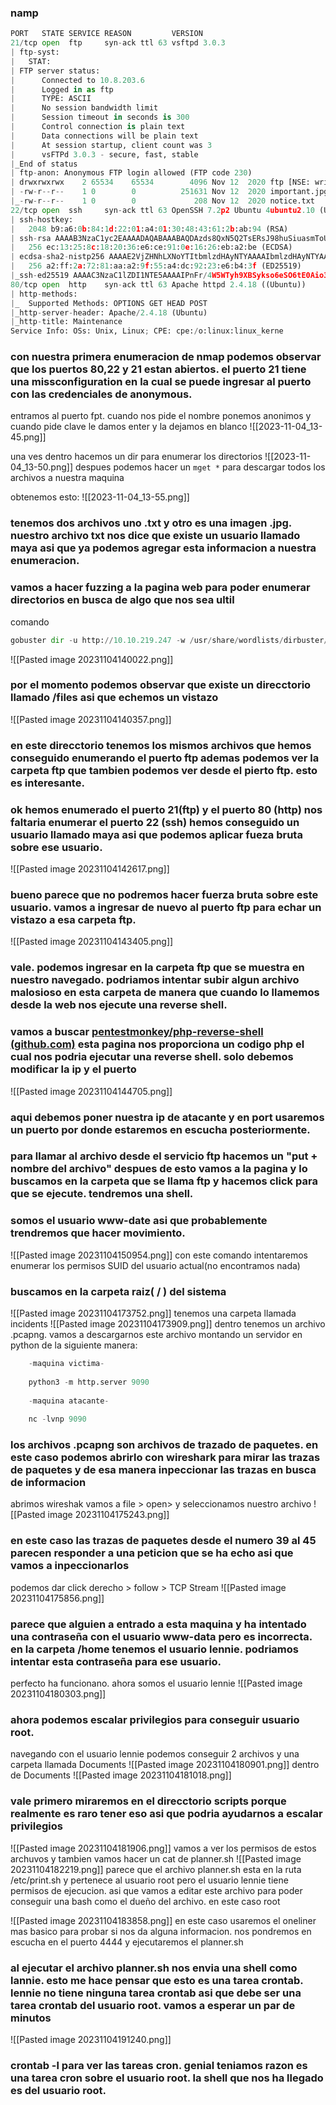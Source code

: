 ### namp
```python
PORT   STATE SERVICE REASON         VERSION
21/tcp open  ftp     syn-ack ttl 63 vsftpd 3.0.3
| ftp-syst: 
|   STAT: 
| FTP server status:
|      Connected to 10.8.203.6
|      Logged in as ftp
|      TYPE: ASCII
|      No session bandwidth limit
|      Session timeout in seconds is 300
|      Control connection is plain text
|      Data connections will be plain text
|      At session startup, client count was 3
|      vsFTPd 3.0.3 - secure, fast, stable
|_End of status
| ftp-anon: Anonymous FTP login allowed (FTP code 230)
| drwxrwxrwx    2 65534    65534        4096 Nov 12  2020 ftp [NSE: writeable]
| -rw-r--r--    1 0        0          251631 Nov 12  2020 important.jpg
|_-rw-r--r--    1 0        0             208 Nov 12  2020 notice.txt
22/tcp open  ssh     syn-ack ttl 63 OpenSSH 7.2p2 Ubuntu 4ubuntu2.10 (Ubuntu Linux; protocol 2.0)
| ssh-hostkey: 
|   2048 b9:a6:0b:84:1d:22:01:a4:01:30:48:43:61:2b:ab:94 (RSA)
| ssh-rsa AAAAB3NzaC1yc2EAAAADAQABAAABAQDAzds8QxN5Q2TsERsJ98huSiuasmToUDi9JYWVegfTMV4Fn7t6/2ENm/9uYblUv+pLBnYeGo3XQGV23foZIIVMlLaC6ulYwuDOxy6KtHauVMlPRvYQd77xSCUqcM1ov9d00Y2y5eb7S6E7zIQCGFhm/jj5ui6bcr6wAIYtfpJ8UXnlHg5f/mJgwwAteQoUtxVgQWPsmfcmWvhreJ0/BF0kZJqi6uJUfOZHoUm4woJ15UYioryT6ZIw/ORL6l/LXy2RlhySNWi6P9y8UXrgKdViIlNCun7Cz80Cfc16za/8cdlthD1czxm4m5hSVwYYQK3C7mDZ0/jung0/AJzl48X1
|   256 ec:13:25:8c:18:20:36:e6:ce:91:0e:16:26:eb:a2:be (ECDSA)
| ecdsa-sha2-nistp256 AAAAE2VjZHNhLXNoYTItbmlzdHAyNTYAAAAIbmlzdHAyNTYAAABBBOKJ0cuq3nTYxoHlMcS3xvNisI5sKawbZHhAamhgDZTM989wIUonhYU19Jty5+fUoJKbaPIEBeMmA32XhHy+Y+E=
|   256 a2:ff:2a:72:81:aa:a2:9f:55:a4:dc:92:23:e6:b4:3f (ED25519)
|_ssh-ed25519 AAAAC3NzaC1lZDI1NTE5AAAAIPnFr/4W5WTyh9XBSykso6eSO6tE0Aio3gWM8Zdsckwo
80/tcp open  http    syn-ack ttl 63 Apache httpd 2.4.18 ((Ubuntu))
| http-methods: 
|_  Supported Methods: OPTIONS GET HEAD POST
|_http-server-header: Apache/2.4.18 (Ubuntu)
|_http-title: Maintenance
Service Info: OSs: Unix, Linux; CPE: cpe:/o:linux:linux_kerne
```

### con nuestra primera enumeracion de nmap podemos observar que los puertos 80,22 y 21 estan abiertos. el puerto 21 tiene una missconfiguration en la cual se puede ingresar al puerto con las credenciales de anonymous. 

entramos al puerto fpt. cuando nos pide el nombre ponemos anonimos y cuando pide clave le damos enter y la dejamos en blanco
![[2023-11-04_13-45.png]]

una ves dentro hacemos un dir para enumerar los directorios
![[2023-11-04_13-50.png]]
despues podemos hacer un `mget *` para descargar todos los archivos a nuestra maquina

obtenemos esto:
![[2023-11-04_13-55.png]]

### tenemos dos archivos uno .txt y otro es una imagen .jpg. nuestro archivo txt nos dice que existe un usuario llamado maya asi que ya podemos agregar esta informacion a nuestra enumeracion.


### vamos a hacer fuzzing a la pagina web para poder enumerar directorios en busca de algo que nos sea ultil

comando
```python
gobuster dir -u http://10.10.219.247 -w /usr/share/wordlists/dirbuster/directory-list-2.3-medium.txt
```

![[Pasted image 20231104140022.png]]

### por el momento podemos observar que existe un direcctorio llamado /files asi que echemos un vistazo

![[Pasted image 20231104140357.png]]

### en este direcctorio tenemos los mismos archivos que hemos conseguido enumerando el puerto ftp ademas podemos ver la carpeta ftp que tambien podemos ver desde el pierto ftp. esto es interesante.

### ok hemos enumerado el puerto 21(ftp) y el puerto 80 (http) nos faltaria enumerar el puerto 22 (ssh) hemos conseguido un usuario llamado maya asi que podemos aplicar fueza bruta sobre ese usuario.

![[Pasted image 20231104142617.png]]

### bueno parece que no podremos hacer fuerza bruta sobre este usuario. vamos a ingresar de nuevo al puerto ftp para echar un vistazo a esa carpeta ftp.

![[Pasted image 20231104143405.png]]

### vale. podemos ingresar en la carpeta ftp que se muestra en nuestro navegado. podriamos intentar subir algun archivo malosioso en esta carpeta de manera que cuando lo llamemos desde la web nos ejecute una reverse shell.

### vamos a buscar [pentestmonkey/php-reverse-shell (github.com)](https://github.com/pentestmonkey/php-reverse-shell) esta pagina nos proporciona un codigo php el cual nos podria ejecutar una reverse shell. solo debemos modificar la ip y el puerto

![[Pasted image 20231104144705.png]]
### aqui debemos poner nuestra ip de atacante y en port usaremos un puerto por donde estaremos en escucha posteriormente.

### para llamar al archivo desde el servicio ftp hacemos un "put + nombre del archivo" despues de esto vamos a la pagina y lo buscamos en la carpeta que se llama ftp y hacemos click para que se ejecute. tendremos una shell.

### somos el usuario www-date asi que probablemente trendremos que hacer movimiento.

![[Pasted image 20231104150954.png]]
con este comando intentaremos enumerar los permisos SUID del usuario actual(no encontramos nada)

### buscamos en la carpeta raiz( / ) del sistema 
![[Pasted image 20231104173752.png]]
tenemos una carpeta llamada incidents
![[Pasted image 20231104173909.png]]
dentro tenemos un archivo .pcapng. vamos a descargarnos este archivo montando un servidor en python de la siguiente manera:

```python
	-maquina victima-
	
	python3 -m http.server 9090
	
	-maquina atacante-
	
	nc -lvnp 9090
```

### los archivos .pcapng son archivos de trazado de paquetes. en este caso podemos abrirlo con wireshark para mirar las trazas de paquetes y de esa manera inpeccionar las trazas en busca de informacion

abrimos wireshak vamos a file > open> y seleccionamos nuestro archivo
![[Pasted image 20231104175243.png]]

### en este caso las trazas de paquetes desde el numero 39 al 45 parecen responder a una peticion que se ha echo asi que vamos a inpeccionarlos

podemos dar click derecho > follow > TCP Stream
![[Pasted image 20231104175856.png]]

### parece que alguien a entrado a esta maquina y ha intentado una contraseña con el usuario www-data pero es incorrecta. en la carpeta /home tenemos el usuario lennie. podriamos intentar esta contraseña para ese usuario.

perfecto ha funcionano. ahora somos el usuario lennie
![[Pasted image 20231104180303.png]]

### ahora podemos escalar privilegios para conseguir usuario root.

navegando con el usuario lennie podemos conseguir 2 archivos y una carpeta llamada Documents
![[Pasted image 20231104180901.png]]
dentro de Documents
![[Pasted image 20231104181018.png]]

### vale primero miraremos en el direcctorio scripts porque realmente es raro tener eso asi que podria ayudarnos a escalar privilegios

![[Pasted image 20231104181906.png]]
vamos a ver los permisos de estos archuvos y tambien vamos hacer un cat de planner.sh
![[Pasted image 20231104182219.png]]
parece que el archivo planner.sh esta en la ruta /etc/print.sh y pertenece al usuario root pero el usuario lennie tiene permisos de ejecucion. asi que vamos a editar este archivo para poder conseguir una bash como el dueño del archivo. en este caso root

![[Pasted image 20231104183858.png]]
en este caso usaremos el oneliner mas basico para probar si nos da alguna informacion. nos pondremos en escucha en el puerto 4444 y ejecutaremos el planner.sh

### al ejecutar el archivo planner.sh nos envia una shell como lannie. esto me hace pensar que esto es una tarea crontab. lennie no tiene ninguna tarea crontab asi que debe ser una tarea crontab del usuario root. vamos a esperar un par de minutos

![[Pasted image 20231104191240.png]]
### crontab -l para ver las tareas cron. genial teniamos razon es una tarea cron sobre el usuario root. la shell que nos ha llegado es del usuario root.